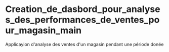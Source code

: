 # Creation_de_dasbord_pour_analyses_des_performances_de_ventes_pour_magasin_main
Applicayion d'analyse des ventes d'un magasin pendant une période donée
